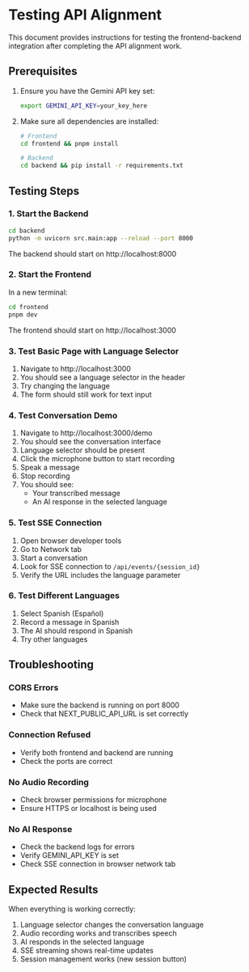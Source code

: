 # Testing API Alignment

This document provides instructions for testing the frontend-backend integration after completing the API alignment work.

## Prerequisites

1. Ensure you have the Gemini API key set:
   ```bash
   export GEMINI_API_KEY=your_key_here
   ```

2. Make sure all dependencies are installed:
   ```bash
   # Frontend
   cd frontend && pnpm install
   
   # Backend
   cd backend && pip install -r requirements.txt
   ```

## Testing Steps

### 1. Start the Backend

```bash
cd backend
python -m uvicorn src.main:app --reload --port 8000
```

The backend should start on http://localhost:8000

### 2. Start the Frontend

In a new terminal:

```bash
cd frontend
pnpm dev
```

The frontend should start on http://localhost:3000

### 3. Test Basic Page with Language Selector

1. Navigate to http://localhost:3000
2. You should see a language selector in the header
3. Try changing the language
4. The form should still work for text input

### 4. Test Conversation Demo

1. Navigate to http://localhost:3000/demo
2. You should see the conversation interface
3. Language selector should be present
4. Click the microphone button to start recording
5. Speak a message
6. Stop recording
7. You should see:
   - Your transcribed message
   - An AI response in the selected language

### 5. Test SSE Connection

1. Open browser developer tools
2. Go to Network tab
3. Start a conversation
4. Look for SSE connection to `/api/events/{session_id}`
5. Verify the URL includes the language parameter

### 6. Test Different Languages

1. Select Spanish (Español)
2. Record a message in Spanish
3. The AI should respond in Spanish
4. Try other languages

## Troubleshooting

### CORS Errors
- Make sure the backend is running on port 8000
- Check that NEXT_PUBLIC_API_URL is set correctly

### Connection Refused
- Verify both frontend and backend are running
- Check the ports are correct

### No Audio Recording
- Check browser permissions for microphone
- Ensure HTTPS or localhost is being used

### No AI Response
- Check the backend logs for errors
- Verify GEMINI_API_KEY is set
- Check SSE connection in browser network tab

## Expected Results

When everything is working correctly:
1. Language selector changes the conversation language
2. Audio recording works and transcribes speech
3. AI responds in the selected language
4. SSE streaming shows real-time updates
5. Session management works (new session button)